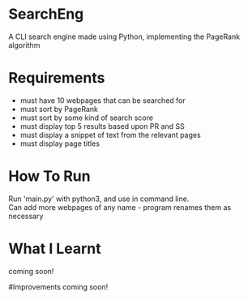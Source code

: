 # SearchEng
A CLI search engine made using Python, implementing the PageRank algorithm

# Requirements
- must have 10 webpages that can be searched for
- must sort by PageRank
- must sort by some kind of search score
- must display top 5 results based upon PR and SS
- must display a snippet of text from the relevant pages
- must display page titles

# How To Run
Run 'main.py' with python3, and use in command line.\
Can add more webpages of any name - program renames them as necessary

# What I Learnt
coming soon!

#Improvements
coming soon!
